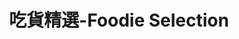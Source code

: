 ---
title: "吃貨精選-Foodie Selection"
description: "探索全台美食競賽，發現在地美味，品嚐競技精神"
keywords:
  - 美食競賽
  - 台灣美食
  - 美食精選
datePublished: "2025-06-30"
dateModified: "2025-07-01"
city: "新北市"
district: "所有行政區"
award: "夜市王"
year: "2024"
page: 1
count: 5

restaurants:
  - name: "成銘月亮蝦餅"
    address: "新北市永和區保平路18巷2號"
    phone: "0979888215"
    geo: "25.00835352193154, 121.51146774306527"
    google_map: "https://maps.app.goo.gl/6JugaaFyeRSPZ2uu5"
    footinder: "https://footinder.com.tw/%E6%96%B0%E5%8C%97%E5%B8%82%E6%B0%B8%E5%92%8C%E5%8D%80/362039/"
    official: "https://www.instagram.com/chmin888/"
    award:
    - name: "夜市王"
      year: "2024"
    - name: "夜市王"
      year: "2024"
  - name: "東石蚵仔煎"
    address: "新北市永和區永平路159號"
    phone: ""
    geo: "25.00865557804342, 121.51078620570179"
    google_map: "https://maps.app.goo.gl/HtU31fXjZG3p5Qqi6"
    footinder: "https://footinder.com.tw/%E6%96%B0%E5%8C%97%E5%B8%82%E6%B0%B8%E5%92%8C%E5%8D%80/362045/"
    official: ""
    award:
    - name: "夜市王"
      year: "2024"
  - name: "方家園臭豆腐"
    address: "新北市永和區永平路26號"
    phone: "0222319922"
    geo: "25.008913667984267, 121.51328997827133"
    google_map: "https://maps.app.goo.gl/bS8PTyzoeAxGKuGo7"
    footinder: "https://footinder.com.tw/%E6%96%B0%E5%8C%97%E5%B8%82%E6%B0%B8%E5%92%8C%E5%8D%80/362067/"
    official: ""
    award:
    - name: "夜市王"
      year: "2024"
  - name: "小鹿梅花糕樂華店"
    address: "新北市永和區永平路84號號前"
    phone: ""
    geo: "25.008618098237566, 121.51218146612096"
    google_map: "https://maps.app.goo.gl/kF8x3pASPzvGhKxTA"
    footinder: "https://footinder.com.tw/%E6%96%B0%E5%8C%97%E5%B8%82%E6%B0%B8%E5%92%8C%E5%8D%80/362069/"
    official: "https://www.instagram.com/deercake2024"
    award:
    - name: "夜市王"
      year: "2024"
  - name: "阿泰鐵板燒/牛排"
    address: "新北市永和區保平路18巷21號"
    phone: "0286603456"
    geo: "25.00797063502691, 121.51187453749408"
    google_map: "https://maps.app.goo.gl/qSCPEnuUdzWHTxW19"
    footinder: "https://footinder.com.tw/%e6%96%b0%e5%8c%97%e5%b8%82%e6%b0%b8%e5%92%8c%e5%8d%80/7425/"
    official: ""
    award:
    - name: "夜市王"
      year: "2024"
---